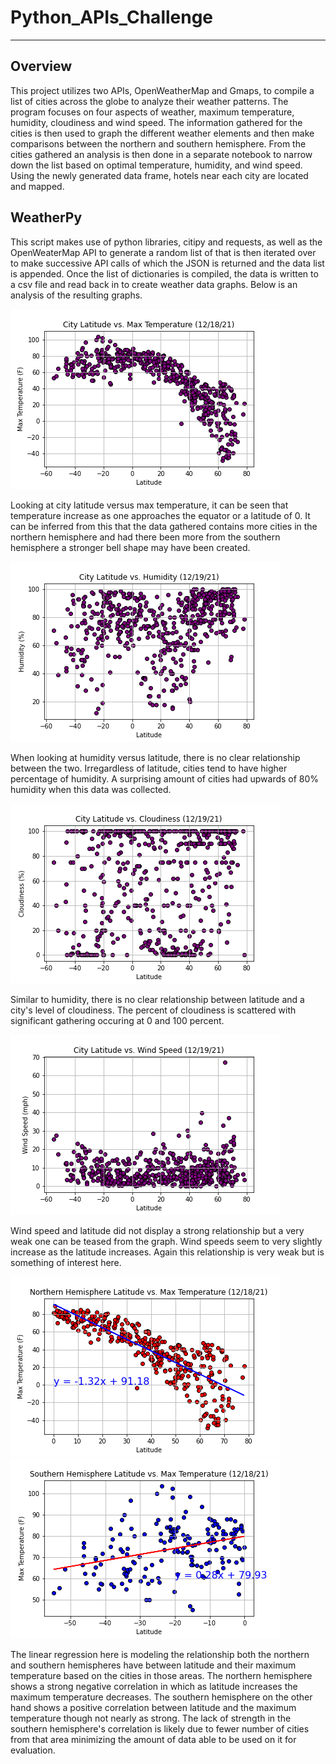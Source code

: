 # Python_APIs_Challenge
---

## Overview
This project utilizes two APIs, OpenWeatherMap and Gmaps, to compile a list of cities across the globe to analyze their weather patterns. The program focuses on four aspects of weather, maximum temperature, humidity, cloudiness and wind speed. The information gathered for the cities is then used to graph the different weather elements and then make comparisons between the northern and southern hemisphere. From the cities gathered an analysis is then done in a separate notebook to narrow down the list based on optimal temperature, humidity, and wind speed. Using the newly generated data frame, hotels near each city are located and mapped.

## WeatherPy
This script makes use of python libraries, citipy and requests, as well as the OpenWeaterMap API to generate a random list of that is then iterated over to make successive API calls of which the JSON is returned and the data list is appended. Once the list of dictionaries is compiled, the data is written to a csv file and read back in to create weather data graphs. Below is an analysis of the resulting graphs.

 ![Max_Temp](output/Fig1.png)
 
Looking at city latitude versus max temperature, it can be seen that temperature increase as one approaches the equator or a latitude of 0. It can be inferred from this that the data gathered contains more cities in the northern hemisphere and had there been more from the southern hemisphere a stronger bell shape may have been created.

 ![Humidity](Images/Fig2.png)
 
When looking at humidity versus latitude, there is no clear relationship between the two. Irregardless of latitude, cities tend to have higher percentage of humidity. A surprising amount of cities had upwards of 80% humidity when this data was collected.

 ![Cloudiness](Images/Fig3.png)

Similar to humidity, there is no clear relationship between latitude and a city's level of cloudiness. The percent of cloudiness is scattered with significant gathering occuring at 0 and 100 percent.

 ![Wind_Speed](Images/Fig4.png)
 
Wind speed and latitude did not display a strong relationship but a very weak one can be teased from the graph. Wind speeds seem to very slightly increase as the latitude increases. Again this relationship is very weak but is something of interest here.

![North_Temp](output/Fig5.png)  ![North_Temp](output/Fig6.png)

The linear regression here is modeling the relationship both the northern and southern hemispheres have between latitude and their maximum temperature based on the cities in those areas. The northern hemisphere shows a strong negative correlation in which as latitude increases the maximum temperature decreases. The southern hemisphere on the other hand shows a positive correlation between latitude and the maximum temperature though not nearly as strong. The lack of strength in the southern hemisphere's correlation is likely due to fewer number of cities from that area minimizing the amount of data able to be used on it for evaluation.

